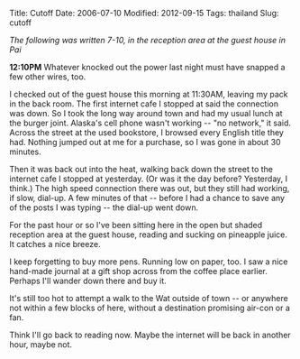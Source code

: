 Title: Cutoff
Date: 2006-07-10
Modified: 2012-09-15
Tags: thailand
Slug: cutoff

<em>The following was written 7-10, in the reception area at the guest house in Pai</em>

<strong>12:10PM</strong>
Whatever knocked out the power last night must have snapped a few other wires, too.

I checked out of the guest house this morning at 11:30AM, leaving my pack in the back room. The first internet cafe I stopped at said the connection was down. So I took the long way around town and had my usual lunch at the burger joint. Alaska's cell phone wasn't working -- "no network," it said. Across the street at the used bookstore, I browsed every English title they had. Nothing jumped out at me for a purchase, so I was gone in about 30 minutes.

Then it was back out into the heat, walking back down the street to the internet cafe I stopped at yesterday. (Or was it the day before? Yesterday, I think.) The high speed connection there was out, but they still had working, if slow, dial-up. A few minutes of that -- before I had a chance to save any of the posts I was typing -- the dial-up went down.

For the past hour or so I've been sitting here in the open but shaded reception area at the guest house, reading and sucking on pineapple juice. It catches a nice breeze.

I keep forgetting to buy more pens. Running low on paper, too. I saw a nice hand-made journal at a gift shop across from the coffee place earlier. Perhaps I'll wander down there and buy it.

It's still too hot to attempt a walk to the Wat outside of town -- or anywhere not within a few blocks of here, without a destination promising air-con or a fan.

Think I'll go back to reading now. Maybe the internet will be back in another hour, maybe not.
